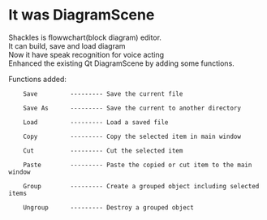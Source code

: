 # It was DiagramScene
Shackles is flowwchart(block diagram) editor. <br>
It can build, save and load diagram <br>
Now it have speak recognition for voice acting <br>
Enhanced the existing Qt DiagramScene by adding some functions.

Functions added: 
       
        Save         --------- Save the current file
        
        Save As      --------- Save the current to another directory
        
        Load         --------- Load a saved file
        
        Copy         --------- Copy the selected item in main window
        
        Cut          --------- Cut the selected item
        
        Paste        --------- Paste the copied or cut item to the main window
        
        Group        --------- Create a grouped object including selected items
        
        Ungroup      --------- Destroy a grouped object
